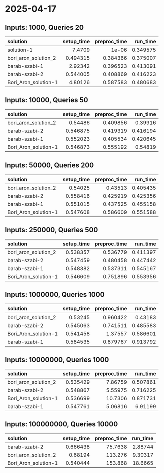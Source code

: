 # 2025-04-17

## Inputs: 1000, Queries 20

| solution             |   setup_time |   preproc_time |   run_time |
|:---------------------|-------------:|---------------:|-----------:|
| solution-1           |     7.4709   |       1e-06    |   0.349575 |
| bori_aron_solution_2 |     0.494315 |       0.384366 |   0.375007 |
| barab-szabi-1        |     2.92342  |       0.396523 |   0.413091 |
| barab-szabi-2        |     0.544005 |       0.408869 |   0.416223 |
| Bori_Aron_solution-1 |     4.80126  |       0.587583 |   0.480683 |

## Inputs: 10000, Queries 50

| solution             |   setup_time |   preproc_time |   run_time |
|:---------------------|-------------:|---------------:|-----------:|
| bori_aron_solution_2 |     0.54486  |       0.409856 |   0.39916  |
| barab-szabi-2        |     0.546875 |       0.419319 |   0.416194 |
| barab-szabi-1        |     0.552023 |       0.405534 |   0.420645 |
| Bori_Aron_solution-1 |     0.546873 |       0.555192 |   0.54819  |

## Inputs: 50000, Queries 200

| solution             |   setup_time |   preproc_time |   run_time |
|:---------------------|-------------:|---------------:|-----------:|
| bori_aron_solution_2 |     0.54025  |       0.43513  |   0.405435 |
| barab-szabi-2        |     0.558416 |       0.425919 |   0.425356 |
| barab-szabi-1        |     0.551015 |       0.437525 |   0.455158 |
| Bori_Aron_solution-1 |     0.547608 |       0.586609 |   0.551588 |

## Inputs: 250000, Queries 500

| solution             |   setup_time |   preproc_time |   run_time |
|:---------------------|-------------:|---------------:|-----------:|
| bori_aron_solution_2 |     0.538357 |       0.536779 |   0.411397 |
| barab-szabi-2        |     0.547459 |       0.480458 |   0.447442 |
| barab-szabi-1        |     0.548382 |       0.537311 |   0.545167 |
| Bori_Aron_solution-1 |     0.546609 |       0.751896 |   0.553956 |

## Inputs: 1000000, Queries 1000

| solution             |   setup_time |   preproc_time |   run_time |
|:---------------------|-------------:|---------------:|-----------:|
| bori_aron_solution_2 |     0.53245  |       0.960422 |   0.43183  |
| barab-szabi-2        |     0.545063 |       0.741511 |   0.485583 |
| Bori_Aron_solution-1 |     0.541458 |       1.37557  |   0.586601 |
| barab-szabi-1        |     0.584535 |       0.879767 |   0.913792 |

## Inputs: 10000000, Queries 1000

| solution             |   setup_time |   preproc_time |   run_time |
|:---------------------|-------------:|---------------:|-----------:|
| bori_aron_solution_2 |     0.535429 |        7.86759 |   0.507861 |
| barab-szabi-2        |     0.548867 |        5.55975 |   0.716225 |
| Bori_Aron_solution-1 |     0.536699 |       10.7306  |   0.871731 |
| barab-szabi-1        |     0.547761 |        5.06816 |   6.91199  |

## Inputs: 100000000, Queries 10000

| solution             |   setup_time |   preproc_time |   run_time |
|:---------------------|-------------:|---------------:|-----------:|
| barab-szabi-2        |     0.666438 |        75.7638 |    2.88744 |
| bori_aron_solution_2 |     0.68194  |       113.276  |    9.30317 |
| Bori_Aron_solution-1 |     0.540444 |       153.868  |   18.6665  |